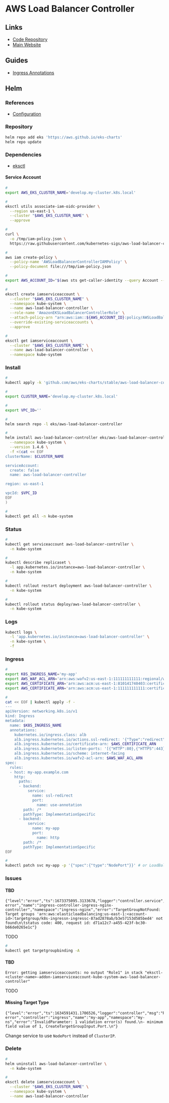 # AWS Load Balancer Controller

## Links

- [Code Repository](https://github.com/kubernetes-sigs/aws-load-balancer-controller)
- [Main Website](https://kubernetes-sigs.github.io/aws-load-balancer-controller/)

## Guides

- [Ingress Annotations](https://kubernetes-sigs.github.io/aws-load-balancer-controller/v2.1/guide/ingress/annotations/)

## Helm

### References

- [Configuration](https://github.com/kubernetes-sigs/aws-load-balancer-controller/tree/main/helm/aws-load-balancer-controller#configuration)

### Repository

```sh
helm repo add eks 'https://aws.github.io/eks-charts'
helm repo update
```

### Dependencies

- [eksctl](/eksctl.md)

#### Service Account

```sh
#
export AWS_EKS_CLUSTER_NAME='develop.my-cluster.k8s.local'

#
eksctl utils associate-iam-oidc-provider \
  --region us-east-1 \
  --cluster "$AWS_EKS_CLUSTER_NAME" \
  --approve

#
curl \
  -o /tmp/iam-policy.json \
  https://raw.githubusercontent.com/kubernetes-sigs/aws-load-balancer-controller/main/docs/install/iam_policy.json

#
aws iam create-policy \
  --policy-name 'AWSLoadBalancerControllerIAMPolicy' \
  --policy-document file:///tmp/iam-policy.json

#
export AWS_ACCOUNT_ID="$(aws sts get-caller-identity --query Account --output text)"

#
eksctl create iamserviceaccount \
  --cluster "$AWS_EKS_CLUSTER_NAME" \
  --namespace kube-system \
  --name aws-load-balancer-controller \
  --role-name 'AmazonEKSLoadBalancerControllerRole' \
  --attach-policy-arn "arn:aws:iam::${AWS_ACCOUNT_ID}:policy/AWSLoadBalancerControllerIAMPolicy" \
  --override-existing-serviceaccounts \
  --approve

#
eksctl get iamserviceaccount \
  --cluster "$AWS_EKS_CLUSTER_NAME" \
  --name aws-load-balancer-controller \
  --namespace kube-system
```

### Install

<!--
https://github.com/awsdocs/amazon-eks-user-guide/blob/master/doc_source/aws-load-balancer-controller.md
-->

```sh
#
kubectl apply -k 'github.com/aws/eks-charts/stable/aws-load-balancer-controller//crds?ref=master'

#
export CLUSTER_NAME='develop.my-cluster.k8s.local'

#
export VPC_ID=''

#
helm search repo -l eks/aws-load-balancer-controller

#
helm install aws-load-balancer-controller eks/aws-load-balancer-controller \
  --namespace kube-system \
  --version 1.4.6 \
  -f <(cat << EOF
clusterName: $CLUSTER_NAME

serviceAccount:
  create: false
  name: aws-load-balancer-controller

region: us-east-1

vpcId: $VPC_ID
EOF
)

#
kubectl get all -n kube-system
```

### Status

```sh
#
kubectl get serviceaccount aws-load-balancer-controller \
  -n kube-system

#
kubectl describe replicaset \
  -l app.kubernetes.io/instance=aws-load-balancer-controller \
  -n kube-system

#
kubectl rollout restart deployment aws-load-balancer-controller \
  -n kube-system

#
kubectl rollout status deploy/aws-load-balancer-controller \
  -n kube-system
```

### Logs

```sh
kubectl logs \
  -l 'app.kubernetes.io/instance=aws-load-balancer-controller' \
  -n kube-system \
  -f
```

### Ingress

```sh
#
export K8S_INGRESS_NAME='my-app'
export AWS_WAF_ACL_ARN='arn:aws:wafv2:us-east-1:111111111111:regional/webacl/[name]/11111111-1111-1111-1111-111111111111'
export AWS_CERTIFICATE_ARN='arn:aws:acm:us-east-1:810141740403:certificate/044fb60c-16a5-49c1-abb0-d6e50bbc4988'
export AWS_CERTIFICATE_ARN='arn:aws:acm:us-east-1:111111111111:certificate/11111111-1111-1111-1111-111111111111'

#
cat << EOF | kubectl apply -f -
---
apiVersion: networking.k8s.io/v1
kind: Ingress
metadata:
  name: $K8S_INGRESS_NAME
  annotations:
    kubernetes.io/ingress.class: alb
    alb.ingress.kubernetes.io/actions.ssl-redirect: '{"Type":"redirect","RedirectConfig":{"Protocol":"HTTPS","Port":"443","StatusCode":"HTTP_301"}}'
    alb.ingress.kubernetes.io/certificate-arn: $AWS_CERTIFICATE_ARN
    alb.ingress.kubernetes.io/listen-ports: '[{"HTTP":80},{"HTTPS":443}]'
    alb.ingress.kubernetes.io/scheme: internet-facing
    alb.ingress.kubernetes.io/wafv2-acl-arn: $AWS_WAF_ACL_ARN
spec:
  rules:
  - host: my-app.example.com
    http:
      paths:
      - backend:
          service:
            name: ssl-redirect
            port:
              name: use-annotation
        path: /*
        pathType: ImplementationSpecific
      - backend:
          service:
            name: my-app
            port:
              name: http
        path: /*
        pathType: ImplementationSpecific
EOF

#
kubectl patch svc my-app -p '{"spec":{"type":"NodePort"}}' # or LoadBalancer
```

<!--
https://console.aws.amazon.com/ec2/v2/home?region=us-east-1#LoadBalancers:sort=loadBalancerName
https://console.aws.amazon.com/wafv2/homev2/web-acls?region=us-east-1
-->

### Issues

#### TBD

```log
{"level":"error","ts":1673375095.3133678,"logger":"controller.service","msg":"Reconciler error","name":"ingress-controller-ingress-nginx-controller","namespace":"ingress-nginx","error":"TargetGroupNotFound: Target groups 'arn:aws:elasticloadbalancing:us-east-1:<account-id>:targetgroup/k8s-ingressn-ingressc-87ad2878ab/b3e57153d585bed4' not found\n\tstatus code: 400, request id: d71a12c7-a455-423f-bc30-b66de0265e1c"}
```

TODO

```sh
#
kubectl get targetgroupbinding -A
```

#### TBD

```log
Error: getting iamserviceaccounts: no output "Role1" in stack "eksctl-<cluster-name>-addon-iamserviceaccount-kube-system-aws-load-balancer-controller"
```

TODO

#### Missing Target Type

```log
{"level":"error","ts":1634591431.1706526,"logger":"controller","msg":"Reconciler error","controller":"ingress","name":"my-app","namespace":"my-ns","error":"InvalidParameter: 1 validation error(s) found.\n- minimum field value of 1, CreateTargetGroupInput.Port.\n"}
```

Change service to use `NodePort` instead of `ClusterIP`.

<!-- ####

```log
{"level":"error","ts":1634591702.9418764,"logger":"controller","msg":"Reconciler error","reconcilerGroup":"elbv2.k8s.aws","reconcilerKind":"TargetGroupBinding","controller":"targetGroupBinding","name":"k8s-my-app-0bea0a55b3","namespace":"my-app","error":"cannot resolve pod ENI for pods: [my-app/app-0 my-app/app-1 my-app/app-2]"}
```

TODO -->

### Delete

```sh
#
helm uninstall aws-load-balancer-controller \
  -n kube-system

#
eksctl delete iamserviceaccount \
  --cluster "$AWS_EKS_CLUSTER_NAME" \
  --namespace kube-system \
  --name aws-load-balancer-controller
```
